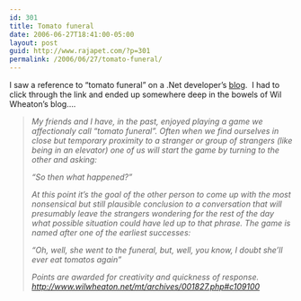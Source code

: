 ```yaml
---
id: 301
title: Tomato funeral
date: 2006-06-27T18:41:00-05:00
layout: post
guid: http://www.rajapet.com/?p=301
permalink: /2006/06/27/tomato-funeral/
---
```

I saw a reference to “tomato funeral” on a .Net developer’s [blog](http://blogs.msdn.com/oldnewthing/archive/2006/06/27/648495.aspx).  I had to click through the link and ended up somewhere deep in the bowels of Wil Wheaton’s blog….

<blockquote dir="ltr">
  <p>
    <em>My friends and I have, in the past, enjoyed playing a game we affectionaly call &#8220;tomato funeral&#8221;. Often when we find ourselves in close but temporary proximity to a stranger or group of strangers (like being in an elevator) one of us will start the game by turning to the other and asking:</em>
  </p>
  
  <p>
    <em>&#8220;So then what happened?&#8221;</em>
  </p>
  
  <p>
    <em>At this point it&#8217;s the goal of the other person to come up with the most nonsensical but still plausible conclusion to a conversation that will presumably leave the strangers wondering for the rest of the day what possible situation could have led up to that phrase. The game is named after one of the earliest successes:</em>
  </p>
  
  <p>
    <em>&#8220;Oh, well, she went to the funeral, but, well, you know, I doubt she&#8217;ll ever eat tomatos again&#8221;</em>
  </p>
  
  <p>
    <em>Points are awarded for creativity and quickness of response.<br /><a href="http://www.wilwheaton.net/mt/archives/001827.php#c109100">http://www.wilwheaton.net/mt/archives/001827.php#c109100</a></em>
  </p>
</blockquote>

 